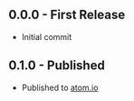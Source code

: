 ## 0.0.0 - First Release
* Initial commit

## 0.1.0 - Published
* Published to [atom.io](https://atom.io/packages)
